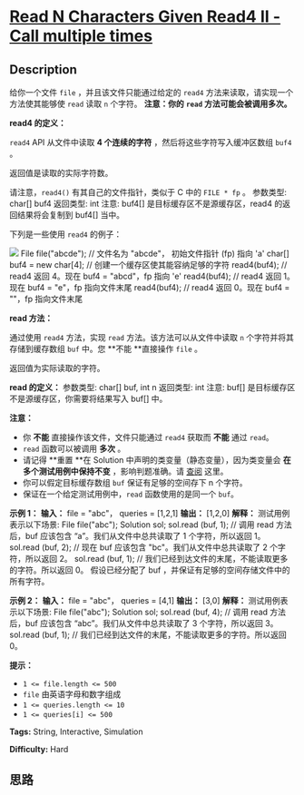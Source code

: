 # [Read N Characters Given Read4 II - Call multiple times][title]

## Description

给你一个文件 `file` ，并且该文件只能通过给定的 `read4` 方法来读取，请实现一个方法使其能够使 `read` 读取 `n` 个字符。
**注意：你的**   **`read` 方法可能会被调用多次。**

**read4 的定义：**

`read4` API 从文件中读取 **4 个连续的字符** ，然后将这些字符写入缓冲区数组 `buf4` 。

返回值是读取的实际字符数。

请注意，`read4()` 有其自己的文件指针，类似于 C 中的 `FILE * fp` 。
                参数类型: char[] buf4        返回类型: int        注意: buf4[] 是目标缓存区不是源缓存区，read4 的返回结果将会复制到 buf4[] 当中。    

下列是一些使用 `read4` 的例子：

![](https://assets.leetcode.com/uploads/2020/07/01/157_example.png)
            File file("abcde"); // 文件名为 "abcde"， 初始文件指针 (fp) 指向 'a'     char[] buf4 = new char[4]; // 创建一个缓存区使其能容纳足够的字符    read4(buf4); // read4 返回 4。现在 buf4 = "abcd"，fp 指向 'e'    read4(buf4); // read4 返回 1。现在 buf4 = "e"，fp 指向文件末尾    read4(buf4); // read4 返回 0。现在 buf4 = ""，fp 指向文件末尾



**read 方法：**

通过使用 `read4` 方法，实现 `read` 方法。该方法可以从文件中读取 `n` 个字符并将其存储到缓存数组 `buf` 中。您  **不能
**直接操作 `file` 。

返回值为实际读取的字符。

**read  的定义：**
                参数类型:  char[] buf, int n        返回类型:  int        注意: buf[] 是目标缓存区不是源缓存区，你需要将结果写入 buf[] 中。    

**注意：**

  * 你 **不能** 直接操作该文件，文件只能通过 `read4` 获取而 **不能** 通过 `read`。
  * `read`  函数可以被调用  **多次** 。
  * 请记得  **重置  **在 Solution 中声明的类变量（静态变量），因为类变量会  **在多个测试用例中保持不变** ，影响判题准确。请 [查阅](https://support.leetcode-cn.com/hc/kb/section/1071534/) 这里。
  * 你可以假定目标缓存数组 `buf` 保证有足够的空间存下 n 个字符。 
  * 保证在一个给定测试用例中，`read` 函数使用的是同一个 `buf`。



**示例 1：**
            **输入：** file = "abc"， queries = [1,2,1]    **输出：** [1,2,0]    **解释：** 测试用例表示以下场景:    File file("abc");    Solution sol;    sol.read (buf, 1); // 调用 read 方法后，buf 应该包含 “a”。我们从文件中总共读取了 1 个字符，所以返回 1。    sol.read (buf, 2); // 现在 buf 应该包含 "bc"。我们从文件中总共读取了 2 个字符，所以返回 2。    sol.read (buf, 1); // 我们已经到达文件的末尾，不能读取更多的字符。所以返回 0。    假设已经分配了 buf ，并保证有足够的空间存储文件中的所有字符。    

**示例 2：**
            **输入：** file = "abc"， queries = [4,1]    **输出：** [3,0]    **解释：** 测试用例表示以下场景:    File file("abc");    Solution sol;    sol.read (buf, 4); // 调用 read 方法后，buf 应该包含 “abc”。我们从文件中总共读取了 3 个字符，所以返回 3。    sol.read (buf, 1); // 我们已经到达文件的末尾，不能读取更多的字符。所以返回 0。    



**提示：**

  * `1 <= file.length <= 500`
  * `file` 由英语字母和数字组成
  * `1 <= queries.length <= 10`
  * `1 <= queries[i] <= 500`


**Tags:** String, Interactive, Simulation

**Difficulty:** Hard

## 思路

[title]: https://leetcode-cn.com/problems/read-n-characters-given-read4-ii-call-multiple-times
